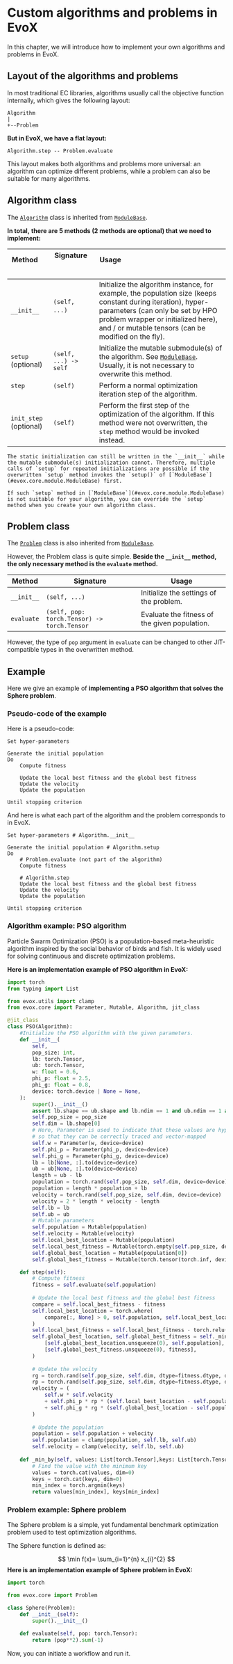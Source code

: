 # Custom algorithms and problems in EvoX

In this chapter, we will introduce how to implement your own algorithms and problems in EvoX.

## Layout of the algorithms and problems

In most traditional EC libraries, algorithms usually call the objective function internally, which gives the following layout:

```
Algorithm
|
+--Problem
```

**But in EvoX, we have a flat layout:**

```
Algorithm.step -- Problem.evaluate
```

This layout makes both algorithms and problems more universal: an algorithm can optimize different problems, while a problem can also be suitable for many algorithms.



## Algorithm class

The [`Algorithm`](#evox.core.components.Algorithm) class is inherited from [`ModuleBase`](#evox.core.module.ModuleBase).

**In total,** **there are 5 methods (2 methods are optional) that we need to implement:**

| Method       | Signature                               | Usage                                                                                                              |
| ------------ | --------------------------------------- | ------------------------------------------------------------------------------------------------------------------ |
| `__init__` | `(self, ...)`                   | Initialize the algorithm instance, for example, the population size (keeps constant during iteration), hyper-parameters (can only be set by HPO problem wrapper or initialized here), and / or mutable tensors (can be modified on the fly). |
| `setup` (optional) | `(self, ...) -> self` | Initialize the mutable submodule(s) of the algorithm. See [`ModuleBase`](#evox.core.module.ModuleBase). Usually, it is not necessary to overwrite this method. |
| `step`               | `(self)`                        | Perform a normal optimization iteration step of the algorithm. |
| `init_step` (optional) | `(self)` | Perform the first step of the optimization of the algorithm. If this method were not overwritten, the `step` method would be invoked instead. |

```{note}
The static initialization can still be written in the `__init__` while the mutable submodule(s) initialization cannot. Therefore, multiple calls of `setup` for repeated initializations are possible if the overwritten `setup` method invokes the `setup()` of [`ModuleBase`](#evox.core.module.ModuleBase) first.

If such `setup` method in [`ModuleBase`](#evox.core.module.ModuleBase) is not suitable for your algorithm, you can override the `setup` method when you create your own algorithm class.
```


## Problem class

The [`Problem`](#evox.core.components.Problem) class is also inherited from [`ModuleBase`](#evox.core.module.ModuleBase). 

However, the Problem class is quite simple. **Beside the `__init__` method, the only necessary method is the `evaluate` method.**

| Method     | Signature                                   | Usage                                         |
| ---------- | ------------------------------------------- | --------------------------------------------- |
| `__init__` | `(self, ...)`                       | Initialize the settings of the problem.       |
| `evaluate` | `(self, pop: torch.Tensor) -> torch.Tensor` | Evaluate the fitness of the given population. |

However, the type of `pop` argument in `evaluate` can be changed to other JIT-compatible types in the overwritten method.


## Example

Here we give an example of **implementing a PSO algorithm that solves the Sphere problem**.

### Pseudo-code of the example

Here is a pseudo-code:

```text
Set hyper-parameters

Generate the initial population
Do
    Compute fitness
    
    Update the local best fitness and the global best fitness
    Update the velocity
    Update the population
    
Until stopping criterion
```

And here is what each part of the algorithm and the problem corresponds to in EvoX.

```text
Set hyper-parameters # Algorithm.__init__

Generate the initial population # Algorithm.setup
Do
    # Problem.evaluate (not part of the algorithm)
    Compute fitness
    
    # Algorithm.step
    Update the local best fitness and the global best fitness
    Update the velocity
    Update the population

Until stopping criterion
```

### Algorithm example: PSO algorithm

Particle Swarm Optimization (PSO) is a population-based meta-heuristic algorithm inspired by the social behavior of birds and fish. It is widely used for solving continuous and discrete optimization problems.

**Here is an implementation example of PSO algorithm in EvoX:**

```python
import torch
from typing import List

from evox.utils import clamp
from evox.core import Parameter, Mutable, Algorithm, jit_class

@jit_class
class PSO(Algorithm):
    #Initialize the PSO algorithm with the given parameters.
    def __init__(
        self,
        pop_size: int,
        lb: torch.Tensor,
        ub: torch.Tensor,
        w: float = 0.6,
        phi_p: float = 2.5,
        phi_g: float = 0.8,
        device: torch.device | None = None,
    ):
        super().__init__()
        assert lb.shape == ub.shape and lb.ndim == 1 and ub.ndim == 1 and lb.dtype == ub.dtype
        self.pop_size = pop_size
        self.dim = lb.shape[0]
        # Here, Parameter is used to indicate that these values are hyper-parameters
        # so that they can be correctly traced and vector-mapped
        self.w = Parameter(w, device=device)
        self.phi_p = Parameter(phi_p, device=device)
        self.phi_g = Parameter(phi_g, device=device)
        lb = lb[None, :].to(device=device)
        ub = ub[None, :].to(device=device)
        length = ub - lb
        population = torch.rand(self.pop_size, self.dim, device=device)
        population = length * population + lb
        velocity = torch.rand(self.pop_size, self.dim, device=device)
        velocity = 2 * length * velocity - length
        self.lb = lb
        self.ub = ub
        # Mutable parameters
        self.population = Mutable(population)
        self.velocity = Mutable(velocity)
        self.local_best_location = Mutable(population)
        self.local_best_fitness = Mutable(torch.empty(self.pop_size, device=device).fill_(torch.inf))
        self.global_best_location = Mutable(population[0])
        self.global_best_fitness = Mutable(torch.tensor(torch.inf, device=device))

    def step(self):
        # Compute fitness
        fitness = self.evaluate(self.population)
        
        # Update the local best fitness and the global best fitness
        compare = self.local_best_fitness - fitness
        self.local_best_location = torch.where(
            compare[:, None] > 0, self.population, self.local_best_location
        )
        self.local_best_fitness = self.local_best_fitness - torch.relu(compare)
        self.global_best_location, self.global_best_fitness = self._min_by(
            [self.global_best_location.unsqueeze(0), self.population],
            [self.global_best_fitness.unsqueeze(0), fitness],
        )
        
        # Update the velocity
        rg = torch.rand(self.pop_size, self.dim, dtype=fitness.dtype, device=fitness.device)
        rp = torch.rand(self.pop_size, self.dim, dtype=fitness.dtype, device=fitness.device)
        velocity = (
            self.w * self.velocity
            + self.phi_p * rp * (self.local_best_location - self.population)
            + self.phi_g * rg * (self.global_best_location - self.population)
        )
        
        # Update the population
        population = self.population + velocity
        self.population = clamp(population, self.lb, self.ub)
        self.velocity = clamp(velocity, self.lb, self.ub)
        
    def _min_by(self, values: List[torch.Tensor],keys: List[torch.Tensor],):
        # Find the value with the minimum key
        values = torch.cat(values, dim=0)
        keys = torch.cat(keys, dim=0)
        min_index = torch.argmin(keys)
        return values[min_index], keys[min_index]
```

### Problem example: Sphere problem

The Sphere problem is a simple, yet fundamental benchmark optimization problem used to test optimization algorithms.

The Sphere function is defined as:

$$
\min f(x)= \sum_{i=1}^{n} x_{i}^{2}
$$
**Here is an implementation example of Sphere problem in EvoX:**

```python
import torch

from evox.core import Problem

class Sphere(Problem):
    def __init__(self):
        super().__init__()

    def evaluate(self, pop: torch.Tensor):
        return (pop**2).sum(-1)
```

Now, you can initiate a workflow and run it.
